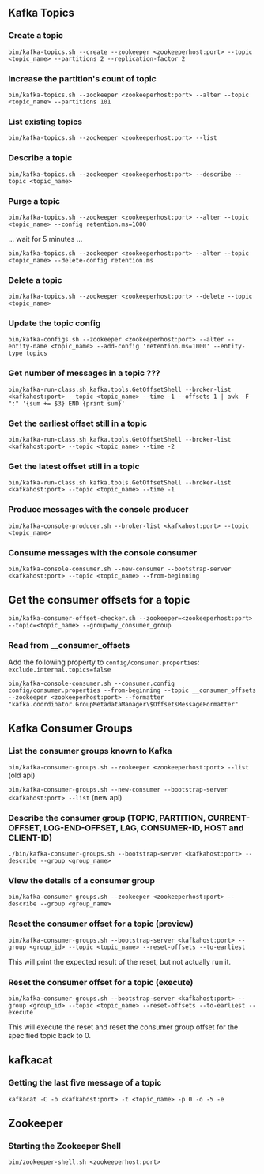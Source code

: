 ## Kafka Topics

### Create a topic
 `bin/kafka-topics.sh --create --zookeeper <zookeeperhost:port> --topic <topic_name> --partitions 2 --replication-factor 2`

### Increase the partition's count of topic
 `bin/kafka-topics.sh --zookeeper <zookeeperhost:port> --alter --topic <topic_name> --partitions 101`


### List existing topics
 `bin/kafka-topics.sh --zookeeper <zookeeperhost:port> --list`

### Describe a topic
  `bin/kafka-topics.sh --zookeeper <zookeeperhost:port> --describe --topic <topic_name>`
  
### Purge a topic
 `bin/kafka-topics.sh --zookeeper <zookeeperhost:port> --alter --topic <topic_name> --config retention.ms=1000`
 
... wait for 5 minutes ...

 `bin/kafka-topics.sh --zookeeper <zookeeperhost:port> --alter --topic <topic_name> --delete-config retention.ms`
 
### Delete a topic
 `bin/kafka-topics.sh --zookeeper <zookeeperhost:port> --delete --topic <topic_name>`

### Update the topic config
 `bin/kafka-configs.sh --zookeeper <zookeeperhost:port> --alter --entity-name <topic_name> --add-config 'retention.ms=1000' --entity-type topics`
 
### Get number of messages in a topic ???
 `bin/kafka-run-class.sh kafka.tools.GetOffsetShell --broker-list <kafkahost:port> --topic <topic_name> --time -1 --offsets 1 | awk -F  ":" '{sum += $3} END {print sum}'`
 
### Get the earliest offset still in a topic
`bin/kafka-run-class.sh kafka.tools.GetOffsetShell --broker-list <kafkahost:port> --topic <topic_name> --time -2`

### Get the latest offset still in a topic
`bin/kafka-run-class.sh kafka.tools.GetOffsetShell --broker-list <kafkahost:port> --topic <topic_name> --time -1`

### Produce messages with the console producer
`bin/kafka-console-producer.sh --broker-list <kafkahost:port> --topic <topic_name>`

### Consume messages with the console consumer
`bin/kafka-console-consumer.sh --new-consumer --bootstrap-server <kafkahost:port> --topic <topic_name> --from-beginning`

## Get the consumer offsets for a topic
`bin/kafka-consumer-offset-checker.sh --zookeeper=<zookeeperhost:port> --topic=<topic_name> --group=my_consumer_group`

### Read from __consumer_offsets

Add the following property to `config/consumer.properties`:
`exclude.internal.topics=false`

`bin/kafka-console-consumer.sh --consumer.config config/consumer.properties --from-beginning --topic __consumer_offsets --zookeeper <zookeeperhost:port> --formatter "kafka.coordinator.GroupMetadataManager\$OffsetsMessageFormatter"`

## Kafka Consumer Groups

### List the consumer groups known to Kafka
`bin/kafka-consumer-groups.sh --zookeeper <zookeeperhost:port> --list`  (old api)

`bin/kafka-consumer-groups.sh --new-consumer --bootstrap-server <kafkahost:port> --list` (new api)

### Describe the consumer group (TOPIC, PARTITION, CURRENT-OFFSET, LOG-END-OFFSET, LAG, CONSUMER-ID, HOST and CLIENT-ID)
`./bin/kafka-consumer-groups.sh --bootstrap-server <kafkahost:port> --describe --group <group_name>`


### View the details of a consumer group 
`bin/kafka-consumer-groups.sh --zookeeper <zookeeperhost:port> --describe --group <group_name>`

### Reset the consumer offset for a topic (preview)
`bin/kafka-consumer-groups.sh --bootstrap-server <kafkahost:port> --group <group_id> --topic <topic_name> --reset-offsets --to-earliest`

This will print the expected result of the reset, but not actually run it.

### Reset the consumer offset for a topic (execute)
`bin/kafka-consumer-groups.sh --bootstrap-server <kafkahost:port> --group <group_id> --topic <topic_name> --reset-offsets --to-earliest --execute`

This will execute the reset and reset the consumer group offset for the specified topic back to 0.

## kafkacat

### Getting the last five message of a topic
`kafkacat -C -b <kafkahost:port> -t <topic_name> -p 0 -o -5 -e`

## Zookeeper

### Starting the Zookeeper Shell

`bin/zookeeper-shell.sh <zookeeperhost:port>`
